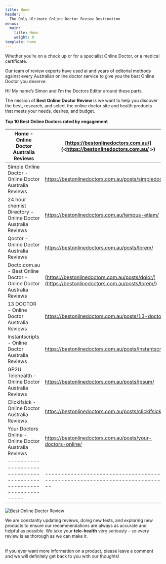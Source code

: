 ```yaml
---
title: Home
header: |
  The Only Ultimate Online Doctor Review Destination 
menus:
  main:
    title: Home
    weight: 0
template: home
---
```

Whether you’re on a check up or for a specialist Online Doctor, or a medical certificate.

Our team of review experts have used ai and years of editorial methods against every Australian online doctor service to give you the best Online Doctor you deserve.

Hi! My name’s Simon and I’m the Doctors Editor around these parts.

The mission of **Best Online Doctor Review** is  we want to help you discover the best, research, and select the online doctor site and health  products that meets your needs, desires, and budget. \
\
**Top 10 Best Online Doctors rated by engagement** 

| Home - Online   Doctor Australia Reviews                                                                               | [https://bestonlinedoctors.com.au/](<https://bestonlinedoctors.com.au/ >)                      |
| ---------------------------------------------------------------------------------------------------------------------- | ---------------------------------------------------------------------------------------------- |
| [](<https://bestonlinedoctors.com.au/ >)Simple Online Doctor - Online Doctor   Australia Reviews                       | <https://bestonlinedoctors.com.au/posts/simpledoctor/>                                         |
| [](https://bestonlinedoctors.com.au/posts/simpledoctor/)24 hour chemist Directory - Online Doctor   Australia Reviews  | <https://bestonlinedoctors.com.au/tempus-etiam/>                                               |
| [](https://bestonlinedoctors.com.au/tempus-etiam/)Qoctor - Online Doctor Australia Reviews                             | <https://bestonlinedoctors.com.au/posts/lorem/>                                                |
| [](https://bestonlinedoctors.com.au/posts/lorem/)Docto.com.au - Best Online Doctor -   Online Doctor Australia Reviews | [https://bestonlinedoctors.com.au/posts/dolor/](https://bestonlinedoctors.com.au/posts/lorem/) |
| [](https://bestonlinedoctors.com.au/posts/lorem/)13 DOCTOR - Online Doctor Australia   Reviews                         | <https://bestonlinedoctors.com.au/posts/13-doctor/>                                            |
| [](https://bestonlinedoctors.com.au/posts/13-doctor/)Instantscripts - Online Doctor Australia   Reviews                | <https://bestonlinedoctors.com.au/posts/instantscripts/>                                       |
| [](https://bestonlinedoctors.com.au/posts/instantscripts/)GP2U Telehealth - Online Doctor Australia   Reviews          | <https://bestonlinedoctors.com.au/posts/ipsum/>                                                |
| [](https://bestonlinedoctors.com.au/posts/ipsum/)Clickifsick - Online Doctor Australia   Reviews                       | <https://bestonlinedoctors.com.au/posts/clickifsick/>                                          |
| [](https://bestonlinedoctors.com.au/posts/clickifsick/)Your Doctors Online - Online Doctor   Australia Reviews         | <https://bestonlinedoctors.com.au/posts/your-doctors-online/>                                  |
| \-----------------------------------------------------------------                                                     | \--------------------------------------------------------------------------------              |

![Best Online Doctor Review](/images/untitled-2.png "Best Online Doctor Review")

We are constantly updating reviews, doing new tests, and exploring new products to ensure our recommendations are always as accurate and helpful as possible. We take your **tele-health** very seriously – so every review is as thorough as we can make it.  

\
If you ever want more information on a product, please leave a comment and we will definitely get back to you with our thoughts!